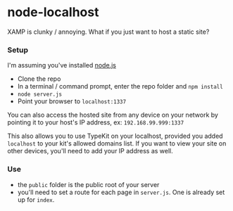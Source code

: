 # node-localhost

XAMP is clunky / annoying. What if you just want to host a static site?

### Setup
I'm assuming you've installed [node.js]
  - Clone the repo
  - In a terminal / command prompt, enter the repo folder and ```npm install```
  - ```node server.js```
  - Point your browser to ```localhost:1337```

You can also access the hosted site from any device on your network by pointing it to your host's IP address, ex: ```192.168.99.999:1337```

This also allows you to use TypeKit on your localhost, provided you added ```localhost``` to your kit's allowed domains list. If you want to view your site on other devices, you'll need to add your IP address as well.

### Use
  - the `public` folder is the public root of your server
  - you'll need to set a route for each page in `server.js`. One is already set up for `index`.



   [node.js]: <http://nodejs.org>